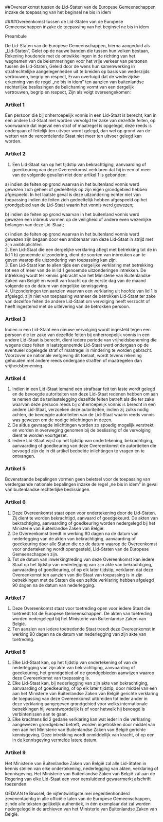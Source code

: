 <meta http-equiv='Content-Type' content='text/html; charset=utf-8' />

##Overeenkomst tussen de Lid-Staten van de Europese Gemeenschappen inzake de toepassing van het beginsel ne bis in idem

####Overeenkomst tussen de Lid-Staten van de Europese Gemeenschappen inzake de toepassing van het beginsel ne bis in idem

Preambule  

De Lid-Staten van de Europese Gemeenschappen, hierna aangeduid als „Lid-Staten”, Gelet op de nauwe banden die tussen hun volken bestaan, Rekening houdende met de ontwikkelingen in de richting van het wegnemen van de belemmeringen voor het vrije verkeer van personen tussen de Lid-Staten, Geleid door de wens hun samenwerking in strafrechtelijke aangelegenheden uit te breiden op basis van wederzijds vertrouwen, begrip en respect, Ervan overtuigd dat de wederzijdse erkenning van de regel „ne bis in idem” ten aanzien van buitenlandse rechterlijke beslissingen de belichaming vormt van een dergelijk vertrouwen, begrip en respect, Zijn als volgt overeengekomen:    

### Artikel  1  

Een persoon die bij onherroepelijk vonnis in een Lid-Staat is berecht, kan in een andere Lid-Staat niet worden vervolgd ter zake van dezelfde feiten, op voorwaarde dat ingeval een straf of maatregel is opgelegd, deze reeds is ondergaan of feitelijk ten uitvoer wordt gelegd, dan wel op grond van de wetten van de veroordelende Staat niet meer ten uitvoer gelegd kan worden.  

### Artikel  2  

1.  Een Lid-Staat kan op het tijdstip van bekrachtiging, aanvaarding of goedkeuring van deze Overeenkomst verklaren dat hij in een of meer van de volgende gevallen niet door artikel 1 is gebonden: 

a) indien de feiten op grond waarvan in het buitenland vonnis werd gewezen zich geheel of gedeeltelijk op zijn eigen grondgebied hebben afgespeeld. In het laatste geval is deze uitzondering echter niet van toepassing indien de feiten zich gedeeltelijk hebben afgespeeld op het grondgebied van de Lid-Staat waarin het vonnis werd gewezen;  

b) indien de feiten op grond waarvan in het buitenland vonnis werd gewezen een inbreuk vormen op de veiligheid of andere even wezenlijke belangen van deze Lid-Staat;  

c) indien de feiten op grond waarvan in het buitenland vonnis werd gewezen zijn begaan door een ambtenaar van deze Lid-Staat in strijd met zijn ambtsplichten.     
2.  Een Lid-Staat die een dergelijke verklaring aflegt met betrekking tot de in lid 1 b) genoemde uitzondering, dient de soorten van inbreuken aan te geven waarop die uitzondering van toepassing kan zijn.   
3.  Een Lid-Staat kan te allen tijde een dergelijke verklaring met betrekking tot een of meer van de in lid 1 genoemde uitzonderingen intrekken. De intrekking wordt ter kennis gebracht van het Ministerie van Buitenlandse Zaken van België en wordt van kracht op de eerste dag van de maand volgende op de datum van dergelijke kennisgeving.   
4.  Uitzonderingen ten aanzien waarvan een verklaring uit hoofde van lid 1 is afgelegd, zijn niet van toepassing wanneer de betrokken Lid-Staat ter zake van dezelfde feiten de andere Lid-Staat om vervolging heeft verzocht of heeft ingestemd met de uitlevering van de betrokken persoon.   

### Artikel  3  

Indien in een Lid-Staat een nieuwe vervolging wordt ingesteld tegen een persoon die ter zake van dezelfde feiten bij onherroepelijk vonnis in een andere Lid-Staat is berecht, dient iedere periode van vrijheidsbeneming die wegens deze feiten in laatstgenoemde Lid-Staat werd ondergaan op de eventueel opgelegde straf of maatregel in mindering te worden gebracht. Voorzover de nationale wetgeving dit toelaat, wordt tevens rekening gehouden met andere reeds ondergane straffen of maatregelen dan vrijheidsbeneming.  

### Artikel  4  

1.  Indien in een Lid-Staat iemand een strafbaar feit ten laste wordt gelegd en de bevoegde autoriteiten van deze Lid-Staat redenen hebben om aan te nemen dat de tenlastelegging dezelfde feiten betreft als die ter zake waarvan deze persoon reeds bij onherroepelijk vonnis is berecht in een andere Lid-Staat, verzoeken deze autoriteiten, indien zij zulks nodig achten, de bevoegde autoriteiten van de Lid-Staat waarin reeds vonnis was gewezen om de nodige inlichtingen in dezen.   
2.  De aldus gevraagde inlichtingen worden zo spoedig mogelijk verstrekt en worden in overweging genomen bij de beslissing of de vervolging dient te worden voortgezet.   
3.  Iedere Lid-Staat wijst op het tijdstip van ondertekening, bekrachtiging, aanvaarding of goedkeuring van deze Overeenkomst de autoriteiten die bevoegd zijn de in dit artikel bedoelde inlichtingen te vragen en te ontvangen.   

### Artikel  5  

Bovenstaande bepalingen vormen geen beletsel voor de toepassing van verdergaande nationale bepalingen inzake de regel „ne bis in idem" in geval van buitenlandse rechterlijke beslissingen.  

### Artikel  6  

1.  Deze Overeenkomst staat open voor ondertekening door de Lid-Staten. Zij dient te worden bekrachtigd, aanvaard of goedgekeurd. De akten van bekrachtiging, aanvaarding of goedkeuring worden nedergelegd bij het Ministerie van Buitenlandse Zaken van België.   
2.  De Overeenkomst treedt in werking 90 dagen na de datum van nederlegging van de akten van bekrachtiging, aanvaarding of goedkeuring door alle Staten die op de datum waarop de Overeenkomst voor ondertekening wordt opengesteld, Lid-Staten van de Europese Gemeenschappen zijn.   
3.  Tot de datum van inwerkingtreding van deze Overeenkomst kan iedere Staat op het tijdstip van nederlegging van zijn akte van bekrachtiging, aanvaarding of goedkeuring, of op elk later tijdstip, verklaren dat deze Overeenkomst ten aanzien van die Staat van toepassing is in zijn betrekkingen met de Staten die een zelfde verklaring hebben afgelegd 90 dagen na de datum van nederlegging.   

### Artikel  7  

1.  Deze Overeenkomst staat voor toetreding open voor iedere Staat die toetreedt tot de Europese Gemeenschappen. De akten van toetreding worden nedergelegd bij het Ministerie van Buitenlandse Zaken van België.   
2.  Ten aanzien van iedere toetredende Staat treedt deze Overeenkomst in werking 90 dagen na de datum van nederlegging van zijn akte van toetreding.   

### Artikel  8  

1.  Elke Lid-Staat kan, op het tijdstip van ondertekening of van de nederlegging van zijn akte van bekrachtiging, aanvaarding of goedkeuring, het grondgebied of de grondgebieden aanwijzen waarop deze Overeenkomst van toepassing is.   
2.  Elke Lid-Staat kan, bij nederlegging van zijn akte van bekrachtiging, aanvaarding of goedkeuring, of op elk later tijdstip, door middel van een aan het Ministerie van Buitenlandse Zaken van België gerichte verklaring de toepassing van deze Overeenkomst uitbreiden tot ieder ander in deze verklaring aangegeven grondgebied voor welks internationale betrekkingen hij verantwoordelijk is of voor hetwelk hij bevoegd is verbintenissen aan te gaan.   
3.  Elke krachtens lid 2 gedane verklaring kan wat ieder in die verklaring aangewezen grondgebied betreft, worden ingetrokken door middel van een aan het Ministerie van Buitenlandse Zaken van België gerichte kennisgeving. Deze intrekking wordt onmiddellijk van kracht, of op een in de kennisgeving vermelde latere datum.   

### Artikel  9  

Het Ministerie van Buitenlandse Zaken van België zal alle Lid-Staten in kennis stellen van elke ondertekening, nederlegging van akten, verklaring of kennisgeving. Het Ministerie van Buitenlandse Zaken van België zal aan de Regering van elke Lid-Staat een voor eensluidend gewaarmerkt afschrift toezenden.  

GEDAAN te Brussel, de vijfentwintigste mei negentienhonderd zevenentachtig in alle officiële talen van de Europese Gemeenschappen, zijnde alle teksten gelijkelijk authentiek, in één exemplaar dat zal worden nedergelegd in de archieven van het Ministerie van Buitenlandse Zaken van België.  

